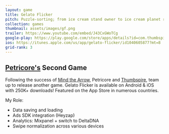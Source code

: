```yaml
---
layout: game
title: Gelato Flicker
pitch: Puzzle-sorting; from ice cream stand owner to ice cream planet ruler
collection: games
thumbnail: assets/images/gf.png
trailer: https://www.youtube.com/embed/J43CxGWoTCg
google-play: https://play.google.com/store/apps/details?id=com.thumbspire.gelato&hl=en
ios: https://itunes.apple.com/us/app/gelato-flicker/id1040605877?mt=8
grid-rank: 3
---
```


## [Petricore's](http://petricoregames.com/) Second Game

Following the success of [Mind the Arrow](/games/mindthearrow), Petricore and [Thumbspire](https://www.thumbspire.com/), team up to release another game. Gelato Flicker is available on Android & iOS with 250K+ downloads! Featured on the App Store in numerous countries.

My Role:
- Data saving and loading
- Ads SDK integration (Heyzap)
- Analytics: Mixpanel + switch to DeltaDNA
- Swipe normalization across various devices

